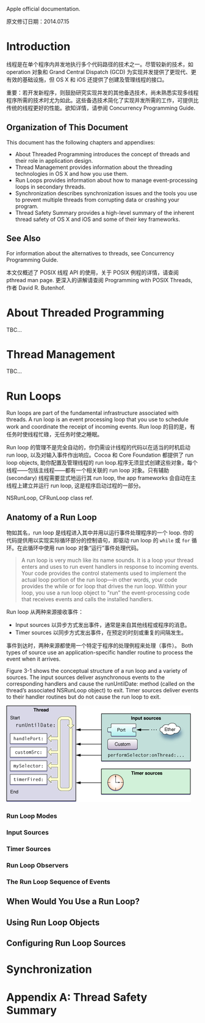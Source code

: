 <title>Threading Programming Guide</title>

Apple official documentation.

原文修订日期：2014.07.15

# Introduction #

线程是在单个程序内并发地执行多个代码路径的技术之一。尽管较新的技术，如 operation 对象和 Grand Central Dispatch (GCD) 为实现并发提供了更现代、更有效的基础设施，但 OS X 和 iOS 还提供了创建及管理线程的接口。

重要：若开发新程序，则鼓励研究实现并发的其他备选技术，尚未熟悉实现多线程程序所需的技术时尤为如此。这些备选技术简化了实现并发所需的工作，可提供比传统的线程更好的性能。欲知详情，请参阅 Concurrency Programming Guide.

## Organization of This Document ##

This document has the following chapters and appendixes:

- About Threaded Programming introduces the concept of threads and their role in application design.
- Thread Management provides information about the threading technologies in OS X and how you use them.
- Run Loops provides information about how to manage event-processing loops in secondary threads.
- Synchronization describes synchronization issues and the tools you use to prevent multiple threads from corrupting data or crashing your program.
- Thread Safety Summary provides a high-level summary of the inherent thread safety of OS X and iOS and some of their key frameworks.

## See Also ##

For information about the alternatives to threads, see Concurrency Programming Guide.

本文仅概述了 POSIX 线程 API 的使用，关于 POSIX 例程的详情，请查阅 pthread man page. 更深入的讲解请查阅 Programming with POSIX Threads, 作者 David R. Butenhof. 

# About Threaded Programming #

TBC...

# Thread Management #

TBC...

# Run Loops #

Run loops are part of the fundamental infrastructure associated with threads. A run loop is an event processing loop that you use to schedule work and coordinate the receipt of incoming events. Run loop 的目的是，有任务时使线程忙碌，无任务时使之睡眠。

Run loop 的管理不是完全自动的，你仍需设计线程的代码以在适当的时机启动 run loop, 以及对输入事件作出响应。Cocoa 和 Core Foundation 都提供了 run loop objects, 助你配置及管理线程的 run loop.程序无须显式创建这些对象，每个线程——包括主线程——都有一个相关联的 run loop 对象。只有辅助 (secondary) 线程需要显式地运行其 run loop, the app frameworks 会自动在主线程上建立并运行 run loop, 这是程序启动过程的一部分。

NSRunLoop, CFRunLoop class ref.

## Anatomy of a Run Loop ##

物如其名，run loop 是线程进入其中并用以运行事件处理程序的一个 loop. 你的代码提供用以实现实际循环部分的控制语句，即驱动 run loop 的 `while` 或 `for` 循环。在此循环中使用 run loop 对象“运行”事件处理代码。 

> A run loop is very much like its name sounds. It is a loop your thread enters and uses to run event handlers in response to incoming events. Your code provides the control statements used to implement the actual loop portion of the run loop—in other words, your code provides the while or for loop that drives the run loop. Within your loop, you use a run loop object to "run” the event-processing code that receives events and calls the installed handlers.

Run loop 从两种来源接收事件：

- Input sources 以异步方式发出事件，通常是来自其他线程或程序的消息。
- Timer sources 以同步方式发出事件，在预定的时刻或重复的间隔发生。

事件到达时，两种来源都使用一个特定于程序的处理例程来处理（事件）。
Both types of source use an application-specific handler routine to process the event when it arrives.

Figure 3-1 shows the conceptual structure of a run loop and a variety of sources. The input sources deliver asynchronous events to the corresponding handlers and cause the runUntilDate: method (called on the thread’s associated NSRunLoop object) to exit. Timer sources deliver events to their handler routines but do not cause the run loop to exit.

![Structure of a run loop and its sources](images/runloop_structure.jpg)

### Run Loop Modes ###

### Input Sources ###

### Timer Sources ###

### Run Loop Observers ###

### The Run Loop Sequence of Events ###

## When Would You Use a Run Loop? ##

## Using Run Loop Objects ##

## Configuring Run Loop Sources ##

# Synchronization #

# Appendix A: Thread Safety Summary #
